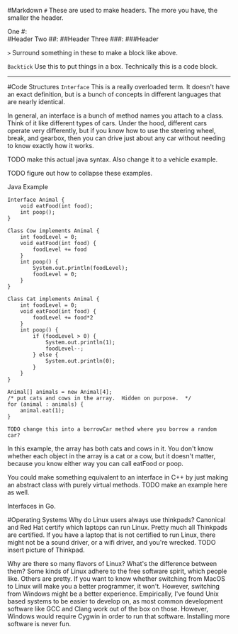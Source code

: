 #Markdown
`#` These are used to make headers.  The more you have, the smaller the header.

>
One #:  
#Header
Two ##:
##Header
Three ###:
###Header
>

`>` Surround something in these to make a block like above.

`Backtick` Use this to put things in a box.  Technically this is a code block.

***
#Code Structures
`Interface` This is a really overloaded term.  It doesn't have an exact definition, but is a bunch of concepts in different languages that are nearly identical.

In general, an interface is a bunch of method names you attach to a class.  Think of it like different types of cars.  Under the hood, different cars operate very differently, but if you know how to use the steering wheel, break, and gearbox, then you can drive just about any car without needing to know exactly how it works.

TODO make this actual java syntax.  Also change it to a vehicle example.

TODO figure out how to collapse these examples.

Java Example

```
Interface Animal {
	void eatFood(int food);
	int poop();
}

Class Cow implements Animal {
	int foodLevel = 0;
	void eatFood(int food) {
		foodLevel += food
	}
	int poop() {
		System.out.println(foodLevel);
		foodLevel = 0;
	}
}

Class Cat implements Animal {
	int foodLevel = 0;
	void eatFood(int food) {
		foodLevel += food*2
	}
	int poop() {
		if (foodLevel > 0) {
			System.out.println(1);
			foodLevel--;
		} else {
			System.out.println(0);
		}
	}
}

Animal[] animals = new Animal[4];
/* put cats and cows in the array.  Hidden on purpose.  */
for (animal : animals) {
	animal.eat(1);
}

TODO change this into a borrowCar method where you borrow a random car?
```
In this example, the array has both cats and cows in it.  You don't know whether each object in the array is a cat or a cow, but it doesn't matter, because you know either way you can call eatFood or poop.  

You could make something equivalent to an interface in C++ by just making an abstract class with purely virtual methods.
TODO make an example here as well.

Interfaces in Go.

#Operating Systems
Why do Linux users always use thinkpads?  Canonical and Red Hat certify which laptops can run Linux.  Pretty much all Thinkpads are certified.  If you have a laptop that is not certified to run Linux, there might not be a sound driver, or a wifi driver, and you're wrecked.  TODO insert picture of Thinkpad.

Why are there so many flavors of Linux?  What's the difference between them?  Some kinds of Linux adhere to the free software spirit, which people like.  Others are pretty.  If you want to know whether switching from MacOS to Linux will make you a better programmer, it won't.  However, switching from Windows might be a better experience.  Empirically, I've found Unix based systems to be easier to develop on, as most common development software like GCC and Clang work out of the box on those.  However, Windows would require Cygwin in order to run that software.  Installing more software is never fun.
